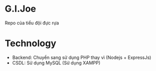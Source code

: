 # G.I.Joe
Repo của tiểu đội đực rựa

# Technology
- Backend: Chuyển sang sử dụng PHP thay vì (Nodejs + ExpressJs)
- CSDL: Sử dụng MySQL (Sử dụng XAMPP)
